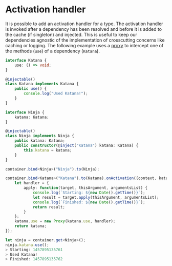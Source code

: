 # Activation handler

It is possible to add an activation handler for a type. The activation handler is 
invoked after a dependency has been resolved and before it is added to the cache 
(if singleton) and injected. This is useful to keep our dependencies agnostic of 
the implementation of crosscutting concerns like caching or logging. The following 
example uses a [proxy](https://developer.mozilla.org/en-US/docs/Web/JavaScript/Reference/Global_Objects/Proxy) 
to intercept one of the methods (`use`) of a dependency (`Katana`).

```ts
interface Katana {
    use: () => void;
}

@injectable()
class Katana implements Katana {
    public use() {
        console.log("Used Katana!");
    }
}

interface Ninja {
    katana: Katana;
}

@injectable()
class Ninja implements Ninja {
    public katana: Katana;
    public constructor(@inject("Katana") katana: Katana) {
        this.katana = katana;
    }
}
```

```ts
container.bind<Ninja>("Ninja").to(Ninja);

container.bind<Katana>("Katana").to(Katana).onActivation((context, katana) => {
    let handler = {
        apply: function(target, thisArgument, argumentsList) {
            console.log(`Starting: ${new Date().getTime()}`);
            let result = target.apply(thisArgument, argumentsList);
            console.log(`Finished: ${new Date().getTime()}`);
            return result;
        }
    };
    katana.use = new Proxy(katana.use, handler);
    return katana;
});
```

```ts
let ninja = container.get<Ninja>();
ninja.katana.use();
> Starting: 1457895135761
> Used Katana!
> Finished: 1457895135762
```
